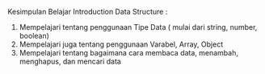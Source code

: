 Kesimpulan Belajar Introduction Data Structure :

1. Mempelajari tentang penggunaan Tipe Data ( mulai dari string, number, boolean)
2. Mempelajari juga tentang penggunaan Varabel, Array, Object
3. Mempelajari tentang bagaimana cara membaca data, menambah, menghapus, dan mencari data 
